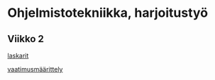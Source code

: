 # Ohjelmistotekniikka, harjoitustyö

## Viikko 2

[laskarit](https://github.com/samvancart/ot_2019/tree/master/laskarit/viikko2)

[vaatimusmäärittely](https://github.com/samvancart/ot_2019/blob/master/dokumentaatio/vaatimusmaarittely.md)

